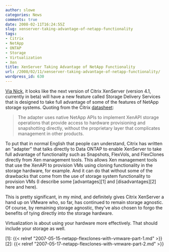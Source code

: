 ```yaml
---
author: slowe
categories: News
comments: true
date: 2008-02-11T16:24:55Z
slug: xenserver-taking-advantage-of-netapp-functionality
tags:
- Citrix
- NetApp
- ONTAP
- Storage
- Virtualization
- Xen
title: XenServer Taking Advantage of NetApp Functionality
url: /2008/02/11/xenserver-taking-advantage-of-netapp-functionality/
wordpress_id: 630
---
```


[Via Nick](http://blogs.netapp.com/storage_nuts_n_bolts/2008/02/citrix-xenserve.html), it looks like the next version of Citrix XenServer (version 4.1, currently in beta) will have a new feature called Storage Delivery Services that is designed to take full advantage of some of the features of NetApp storage systems. Quoting from the Citrix [datasheet](http://www.citrix.com/site/resources/dynamic/partnerDocs/Adapter_datasheet.pdf):

>The adapter uses native NetApp APIs to implement XenAPI storage operations that provide access to hardware provisioning and snapshotting directly, without the proprietary layer that complicates management in other products.

To put that in normal English that people can understand, Citrix has written an "adapter" that talks directly to Data ONTAP to enable XenServer to take full advantage of functionality such as Snapshots, FlexVols, and FlexClones directly from Xen management tools. This allows Xen management tools that use the XenAPI to provision VMs using cloning functionality in the storage hardware, for example. And it can do that without some of the drawbacks that come from the use of storage system functionality to provision VMs (I describe some [advantages][1] and [disadvantages][2] here and here).

This is pretty significant, in my mind, and definitely gives Citrix XenServer a hand up on VMware who, so far, has continued to remain storage agnostic. Of course, by remaining storage agnostic, they've also chosen to forgo the benefits of tying directly into the storage hardware.

Virtualization is about using your hardware more effectively. That should include your storage as well.

[1]: {{< relref "2007-05-15-netapp-flexclones-with-vmware-part-1.md" >}}
[2]: {{< relref "2007-05-17-netapp-flexclones-with-vmware-part-2.md" >}}
